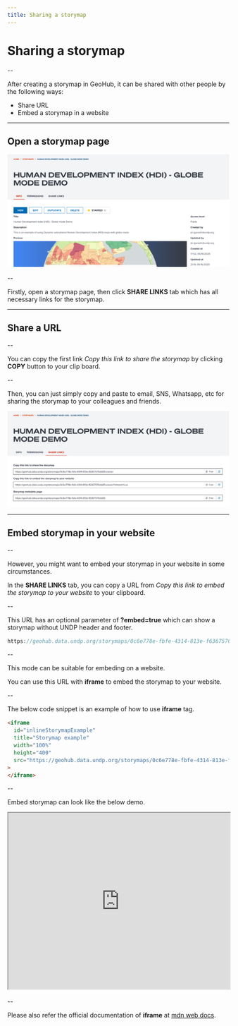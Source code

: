 ```yaml
---
title: Sharing a storymap
---
```


# Sharing a storymap

--

After creating a storymap in GeoHub, it can be shared with other people by the following ways:

- Share URL
- Embed a storymap in a website

---

## Open a storymap page

![An example of a storymap page](../assets/storymaps/share_storymap_1.png)

<!-- .element style="height: 400px" -->

--

Firstly, open a storymap page, then click **SHARE LINKS** tab which has all necessary links for the storymap.

---

## Share a URL

--

You can copy the first link _Copy this link to share the storymap_ by clicking **COPY** button to your clip board.

--

Then, you can just simply copy and paste to email, SNS, Whatsapp, etc for sharing the storymap to your colleagues and friends.

![SHARE LINKS tab of a storymap](../assets/storymaps/share_storymap_2.png)

<!-- .element style="height: 400px" -->

---

## Embed storymap in your website

--

However, you might want to embed your storymap in your website in some circumstances.

In the **SHARE LINKS** tab, you can copy a URL from _Copy this link to embed the storymap to your website_ to your clipboard.

--

This URL has an optional parameter of **?embed=true** which can show a storymap without UNDP header and footer.

```js
https://geohub.data.undp.org/storymaps/0c6e778e-fbfe-4314-813e-f6367570db85/viewer?embed=true
```

--

This mode can be suitable for embeding on a website.

You can use this URL with **iframe** to embed the storymap to your website.

--

The below code snippet is an example of how to use **iframe** tag.

```html
<iframe
  id="inlineStorymapExample"
  title="Storymap example"
  width="100%"
  height="400"
  src="https://geohub.data.undp.org/storymaps/0c6e778e-fbfe-4314-813e-f6367570db85/viewer?embed=true"
>
</iframe>
```

--

Embed storymap can look like the below demo.

<iframe
  id="inlineStorymapExample"
  title="Storymap example"
  width="100%"
  height="400"
  src="https://geohub.data.undp.org/storymaps/0c6e778e-fbfe-4314-813e-f6367570db85/viewer?embed=true"
>
</iframe>

--

Please also refer the official documentation of **iframe** at [mdn web docs](https://developer.mozilla.org/en-US/docs/Web/HTML/Reference/Elements/iframe).
